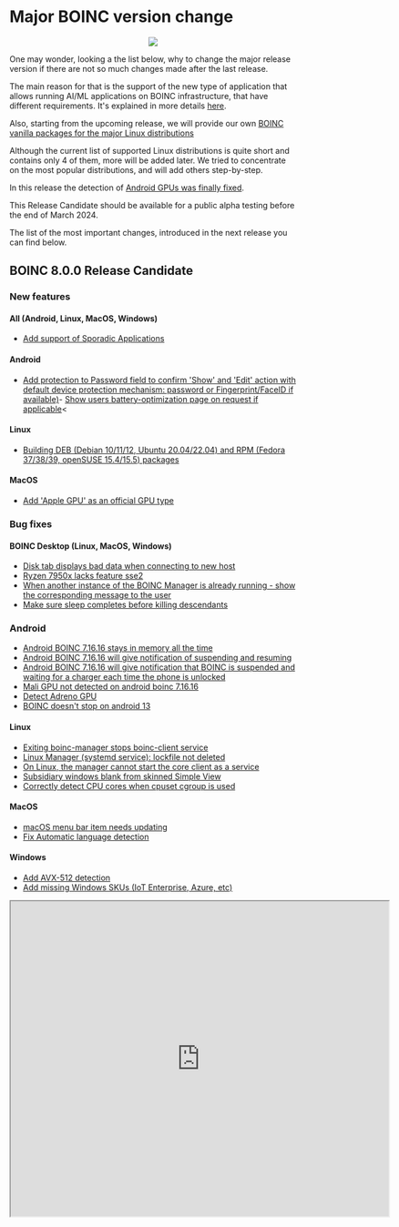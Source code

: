 # Major BOINC version change

<p align="center">
  <img src="https://blogger.googleusercontent.com/img/b/R29vZ2xl/AVvXsEjIVnixEAzuBkrqAEYBTm-tmDBFG5zlVwYeNc__QCDN7sD1JszMPTAmNPZZf2I-5C_Yzc5eyBtiHq9R4fsj6uSDNPBEyM68Qj8Fb0ksCJ1ByU5W3jTLpM1YBXvqqmdhPflX28Pbv5YOCF9OO1EyU90ztA4oK0A84-3SvxHS5ZK-ND4XvMohujiixJgefSDQ/w642-h326/boinc_7_8.png">
</p>

One may wonder, looking a the list below, why to change the major release version if there are not so much changes made after the last release.

The main reason for that is the support of the new type of application that allows running AI/ML applications on BOINC infrastructure, that have different requirements. It's explained in more details [here](https://github.com/BOINC/boinc/wiki/Sporadic-Applications).

Also, starting from the upcoming release, we will provide our own [BOINC vanilla packages for the major Linux distributions](blog/2024.02.28.html)

Although the current list of supported Linux distributions is quite short and contains only 4 of them, more will be added later. We tried to concentrate on the most popular distributions, and will add others step-by-step.

In this release the detection of [Android GPUs was finally fixed](blog/2024.03.16.html).

This Release Candidate should be available for a public alpha testing before the end of March 2024.

The list of the most important changes, introduced in the next release you can find below.

## BOINC 8.0.0 Release Candidate

### New features

#### All (Android, Linux, MacOS, Windows)

- [Add support of Sporadic Applications](https://github.com/BOINC/boinc/issues/5358)

#### Android

- [Add protection to Password field to confirm 'Show' and 'Edit' action with default device protection mechanism: password or Fingerprint/FaceID if available)](https://github.com/BOINC/boinc/issues/4236)- [Show users battery-optimization page on request if applicable](https://github.com/BOINC/boinc/issues/4420)<

#### Linux

- [Building DEB (Debian 10/11/12, Ubuntu 20.04/22.04) and RPM (Fedora 37/38/39, openSUSE 15.4/15.5) packages](https://github.com/BOINC/boinc/pull/5521)

#### MacOS

- [Add 'Apple GPU' as an official GPU type](https://github.com/BOINC/boinc/pull/5505)

### Bug fixes

#### BOINC Desktop (Linux, MacOS, Windows)

- [Disk tab displays bad data when connecting to new host](https://github.com/BOINC/boinc/issues/5330)
- [Ryzen 7950x lacks feature sse2](https://github.com/BOINC/boinc/issues/5122)
- [When another instance of the BOINC Manager is already running - show the corresponding message to the user](https://github.com/BOINC/boinc/pull/5485)
- [Make sure sleep completes before killing descendants](https://github.com/BOINC/boinc/pull/5504)

### Android

- [Android BOINC 7.16.16 stays in memory all the time](https://github.com/BOINC/boinc/issues/4189)
- [Android BOINC 7.16.16 will give notification of suspending and resuming](https://github.com/BOINC/boinc/issues/4218)
- [Android BOINC 7.16.16 will give notification that BOINC is suspended and waiting for a charger each time the phone is unlocked](https://github.com/BOINC/boinc/issues/4190)
- [Mali GPU not detected on android boinc 7.16.16](https://github.com/BOINC/boinc/issues/4204)
- [Detect Adreno GPU](https://github.com/BOINC/boinc/issues/3613)
- [BOINC doesn't stop on android 13](https://github.com/BOINC/boinc/issues/5384)

#### Linux

- [Exiting boinc-manager stops boinc-client service](https://github.com/BOINC/boinc/issues/3639)
- [Linux Manager (systemd service): lockfile not deleted](https://github.com/BOINC/boinc/issues/4100)
- [On Linux, the manager cannot start the core client as a service](https://github.com/BOINC/boinc/issues/3105)
- [Subsidiary windows blank from skinned Simple View](https://github.com/BOINC/boinc/issues/4902)
- [Correctly detect CPU cores when cpuset cgroup is used](https://github.com/BOINC/boinc/pull/5373)

#### MacOS

- [macOS menu bar item needs updating](https://github.com/BOINC/boinc/issues/5369)
- [Fix Automatic language detection](https://github.com/BOINC/boinc/pull/5337)

#### Windows

- [Add AVX-512 detection](https://github.com/BOINC/boinc/issues/3180)
- [Add missing Windows SKUs (IoT Enterprise, Azure, etc)](https://github.com/BOINC/boinc/pull/5455)

<iframe allowfullscreen="" class="BLOG_video_class" height="554" src="https://www.youtube.com/embed/pCgaKuAu7pQ" width="664" youtube-src-id="pCgaKuAu7pQ"></iframe>
